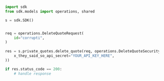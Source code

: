 <!-- Start SDK Example Usage -->
```python
import sdk
from sdk.models import operations, shared

s = sdk.SDK()


req = operations.DeleteQuoteRequest(
    id="corrupti",
)
    
res = s.private_quotes.delete_quote(req, operations.DeleteQuoteSecurity(
    x_they_said_so_api_secret="YOUR_API_KEY_HERE",
))

if res.status_code == 200:
    # handle response
```
<!-- End SDK Example Usage -->